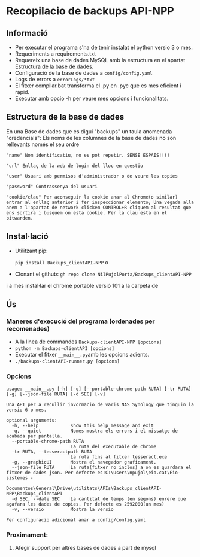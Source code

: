 # Recopilacio de backups API-NPP
## Informació
- Per executar el programa s'ha de tenir instalat el python versio 3 o mes.
- Requeriments a requirements.txt
- Requereix una base de dades MySQL amb la estructura en el apartat [Estructura de la base de dades](#estructura-de-la-base-de-dades).
- Configuració de la base de dades a `config/config.yaml`
- Logs de errors a `errorLogs/*txt`
- El fitxer compilar.bat transforma el .py en .pyc que es mes eficient i rapid.
- Executar amb opcio -h per veure mes opcions i funcionalitats.


## Estructura de la base de dades
En una Base de dades que es digui "backups" un taula anomenada "credencials":
Els noms de les columnes de la base de dades no son rellevants només el seu ordre
```
"name" Nom identificatiu, no es pot repetir. SENSE ESPAIS!!!!

"url" Enllaç de la web de login del lloc en questio

"user" Usuari amb permisos d'administrador o de veure les copies

"password" Contrassenya del usuari

"cookie/clau" Per aconseguir la cookie anar al Chrome(o similar) entrar al enllaç anterior i fer inspeccionar elemento; Una vegada alla anem a l'apartat de network clickem CONTROL+R cliquem al resultat que ens sortira i busquem on esta cookie. Per la clau esta en el bitwarden.
```

## Instal·lació

- Utilitzant pip:

  ```pip install Backups_clientAPI-NPP```
  o
- Clonant el github:
  ```gh repo clone NilPujolPorta/Backups_clientAPI-NPP```

i a mes instal·lar el chrome portable versió 101 a la carpeta de


## Ús
### Maneres d'execució del programa (ordenades per recomenades)
- A la linea de commandes `Backups-clientAPI-NPP [opcions]`
- ```python -m Backups-clientAPI [opcions]```
- Executar el fitxer `__main__.py`amb les opcions adients.
- ```./backups-clientAPI-runner.py [opcions] ```

### Opcions
```
usage: __main__.py [-h] [-q] [--portable-chrome-path RUTA] [-tr RUTA] [-g] [--json-file RUTA] [-d SEC] [-v]

Una API per a recullir invormacio de varis NAS Synology que tinguin la versio 6 o mes.

optional arguments:
  -h, --help            show this help message and exit
  -q, --quiet           Nomes mostra els errors i el missatge de acabada per pantalla.
  --portable-chrome-path RUTA
                        La ruta del executable de chrome
  -tr RUTA, --tesseractpath RUTA
                        La ruta fins al fitxer tesseract.exe
  -g, --graphicUI       Mostra el navegador graficament.
  --json-file RUTA      La ruta(fitxer no inclos) a on es guardara el fitxer de dades json. Per defecte es:C:\Users\npujol\eio.cat\Eio-sistemes -
                        Documentos\General\Drive\utilitats\APIs\Backups_clientAPI-NPP\Backups_clientAPI
  -d SEC, --date SEC    La cantitat de temps (en segons) enrere que agafara les dades de copies. Per defecte es 2592000(un mes)
  -v, --versio          Mostra la versio

Per configuracio adicional anar a config/config.yaml
```

### Proximament:
1. Afegir support per altres bases de dades a part de mysql
